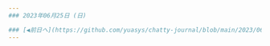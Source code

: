 ```yaml
---
### 2023年06月25日 (日)

### [◀️前日へ](https://github.com/yuasys/chatty-journal/blob/main/2023/06/2023-06-24.md)&emsp;&emsp;&emsp;&emsp;[翌日へ▶️](https://github.com/yuasys/chatty-journal/blob/main/2023/06/2023-06-26.md)
---
```


